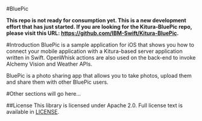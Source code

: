 #BluePic

**This repo is not ready for consumption yet. This is a new development effort that has just started. If you are looking for the Kitura-BluePic repo, please visit this URL: https://github.com/IBM-Swift/Kitura-BluePic.**

#Introduction
BluePic is a sample application for iOS that shows you how to connect your mobile application with a Kitura-based server application written in Swift. OpenWhisk actions are also used on the back-end to invoke Alchemy Vision and Weather APIs.

BluePic is a photo sharing app that allows you to take photos, upload them and share them with other BluePic users.

#Other sections will go here...

##License
This library is licensed under Apache 2.0. Full license text is available in [LICENSE](LICENSE).
